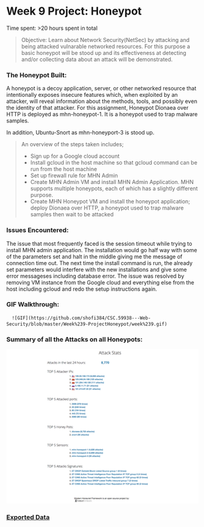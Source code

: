 # Week 9 Project: Honeypot

Time spent: >20 hours spent in total

> Objective: Learn about Network Security(NetSec) by attacking and being attacked vulnarable networked resources. For this purpose a basic honeypot will be stood up and its effectiveness at detecting and/or collecting data about an attack will be demonstrated.

### The Honeypot Built:
A honeypot is a decoy application, server, or other networked resource that intentionally exposes insecure features which, when exploited by an attacker, will reveal information about the methods, tools, and possibly even the identity of that attacker. For this assignment, Honeypot Dionaea over HTTP is deployed as mhn-honeypot-1. It is a honeypot used to trap malware samples.

In addition, Ubuntu-Snort as mhn-honeyport-3 is stood up.
> An overview of the steps taken includes;
> - Sign up for a Google cloud account
> - Install gcloud in the host machine so that gcloud command can be run from the host machine
> - Set up firewall rule for MHN Admin
> - Create MHN Admin VM and install MHN Admin Application. MHN supports multiple honeypots, each of which has a slightly different purpose. 
> - Create MHN Honeypot VM and install the honeypot application; deploy Dionaea over HTTP, a honeypot used to trap malware samples then wait to be attacked

### Issues Encountered:
The issue that most frequently faced is the session timeout while trying to install MHN admin application. The installation would go half way with some of the parameters set and halt in the middle giving me the message of connection time out. The next time the install command is run, the already set parameters would interfere with the new installations and give some error messageses including database error. The issue was resolved by removing VM instance from the Google cloud and everything else from the host including gcloud and redo the setup instructions again.

### GIF Walkthrough:
      ![GIF](https://github.com/shofi384/CSC.59938---Web-Security/blob/master/Week%239-ProjectHoneypot/week%239.gif)

### Summary of all the Attacks on all Honeypots: 
  ![Summary Statistics](https://github.com/shofi384/CSC.59938---Web-Security/blob/master/Week%239-ProjectHoneypot/summaryStat.jpg)


### [Exported Data](https://github.com/shofi384/CSC.59938---Web-Security/blob/master/Week%239-ProjectHoneypot/session.json)
